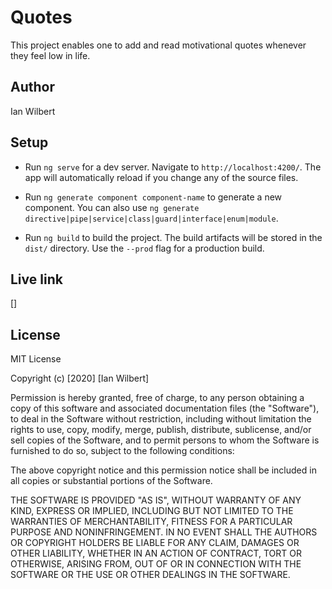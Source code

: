 # Quotes

This project enables one to add and read motivational quotes whenever they feel low in life.

## Author
Ian Wilbert


## Setup

* Run `ng serve` for a dev server. Navigate to `http://localhost:4200/`. The app will automatically reload if you change any of the source files.



* Run `ng generate component component-name` to generate a new component. You can also use `ng generate directive|pipe|service|class|guard|interface|enum|module`.



* Run `ng build` to build the project. The build artifacts will be stored in the `dist/` directory. Use the `--prod` flag for a production build.

## Live link
[]

## License
MIT License

Copyright (c) [2020] [Ian Wilbert]

Permission is hereby granted, free of charge, to any person obtaining a copy
of this software and associated documentation files (the "Software"), to deal
in the Software without restriction, including without limitation the rights
to use, copy, modify, merge, publish, distribute, sublicense, and/or sell
copies of the Software, and to permit persons to whom the Software is
furnished to do so, subject to the following conditions:

The above copyright notice and this permission notice shall be included in all
copies or substantial portions of the Software.

THE SOFTWARE IS PROVIDED "AS IS", WITHOUT WARRANTY OF ANY KIND, EXPRESS OR
IMPLIED, INCLUDING BUT NOT LIMITED TO THE WARRANTIES OF MERCHANTABILITY,
FITNESS FOR A PARTICULAR PURPOSE AND NONINFRINGEMENT. IN NO EVENT SHALL THE
AUTHORS OR COPYRIGHT HOLDERS BE LIABLE FOR ANY CLAIM, DAMAGES OR OTHER
LIABILITY, WHETHER IN AN ACTION OF CONTRACT, TORT OR OTHERWISE, ARISING FROM,
OUT OF OR IN CONNECTION WITH THE SOFTWARE OR THE USE OR OTHER DEALINGS IN THE
SOFTWARE.
